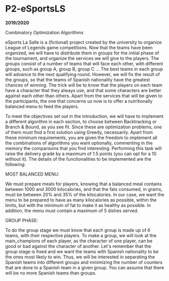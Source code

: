 # P2-eSportsLS

**2019/2020**

Combinatory Optimization Algorithms

eSports La Salle is a (fictional) project created by the university to organize League of Legends game competitions. Now that the teams have been organized, we will have to distribute them in groups for the initial phase of the tournament, and organize the services we will give to the players.
The groups consist of a number of teams that will face each other, with different groups, such as group A, group B, group C ... The best teams in each group will advance to the next qualifying round.
However, we will fix the result of the groups, so that the teams of Spanish nationality have the greatest chances of winning. The trick will be to know that the players on each team have a character that they always use, and that some characters are better against each other than others.
Apart from the services that will be given to the participants, the one that concerns us now is to offer a nutritionally balanced menu to feed the players.


To meet the objectives set out in the introduction, we will have to implement a different algorithm in each section, to choose between Backtracking or Branch & Bound, as you see fit. Since these are optimization problems, one of them must find a first solution using Greedy, necessarily.
Apart from these minimum requirements, you are given the freedom to implement all the combinations of algorithms you want optionally, commenting in the memory the comparisons that you find interesting. Performing this task will raise the delivery grade by a maximum of 1.5 points (you can opt for a 10 without it).
The details of the functionalities to be implemented are the following:

MOST BALANCED MENU:

We must prepare meals for players, knowing that a balanced meal contains between 1000 and 3000 kilocalories, and that the fats consumed, in grams, must be between 20% and 35% of the kilocalories.
In our case, we want the menu to be prepared to have as many kilocalories as possible, within the limits, but with the minimum of fat to make it as healthy as possible.
In addition, the menu must contain a maximum of 5 dishes served.

GROUP PHASE:

To do the group stage we must know that each group is made up of 6 teams, with their respective players. To make a group, we will look at the main_champions of each player, as the character of one player, can be good or bad against the character of another.
Let's remember that the group stage is fixed and we want the teams with Spanish nationality to be the ones most likely to win. Thus, we will be interested in separating the Spanish teams into different groups and minimizing the number of counters that are done to a Spanish team in a given group.
You can assume that there will be no more Spanish teams than groups.
